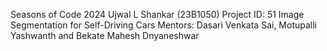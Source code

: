 Seasons of Code 2024
Ujwal L Shankar (23B1050)
Project ID: 51
Image Segmentation for Self-Driving Cars
Mentors: Dasari Venkata Sai, Motupalli Yashwanth and Bekate Mahesh Dnyaneshwar
